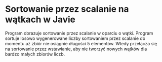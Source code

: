 # Sortowanie przez scalanie na wątkach w Javie
Program obrazuje sortowanie przez scalanie w oparciu o wątki.
Program sortuje losowo wygenerowane liczby sortowaniem przez scalanie do momentu aż zbiór nie osiągnie długości 5 elementów.
Wtedy przełącza się na sortowanie przez wstawianie, aby nie tworzyć nowych wątków dla bardzo małych zbiorów liczb.